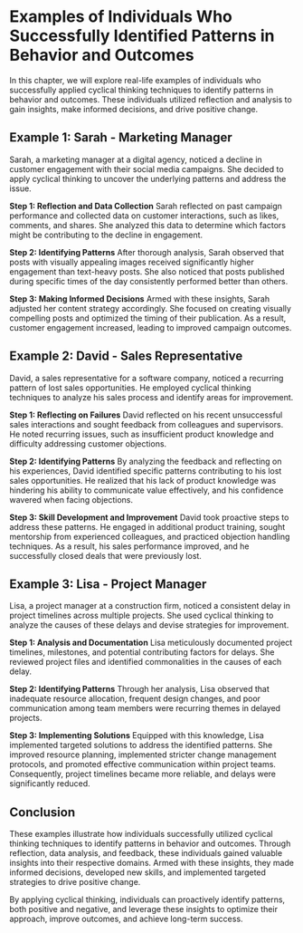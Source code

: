 Examples of Individuals Who Successfully Identified Patterns in Behavior and Outcomes
================================================================================================

In this chapter, we will explore real-life examples of individuals who successfully applied cyclical thinking techniques to identify patterns in behavior and outcomes. These individuals utilized reflection and analysis to gain insights, make informed decisions, and drive positive change.

Example 1: Sarah - Marketing Manager
------------------------------------

Sarah, a marketing manager at a digital agency, noticed a decline in customer engagement with their social media campaigns. She decided to apply cyclical thinking to uncover the underlying patterns and address the issue.

**Step 1: Reflection and Data Collection** Sarah reflected on past campaign performance and collected data on customer interactions, such as likes, comments, and shares. She analyzed this data to determine which factors might be contributing to the decline in engagement.

**Step 2: Identifying Patterns** After thorough analysis, Sarah observed that posts with visually appealing images received significantly higher engagement than text-heavy posts. She also noticed that posts published during specific times of the day consistently performed better than others.

**Step 3: Making Informed Decisions** Armed with these insights, Sarah adjusted her content strategy accordingly. She focused on creating visually compelling posts and optimized the timing of their publication. As a result, customer engagement increased, leading to improved campaign outcomes.

Example 2: David - Sales Representative
---------------------------------------

David, a sales representative for a software company, noticed a recurring pattern of lost sales opportunities. He employed cyclical thinking techniques to analyze his sales process and identify areas for improvement.

**Step 1: Reflecting on Failures** David reflected on his recent unsuccessful sales interactions and sought feedback from colleagues and supervisors. He noted recurring issues, such as insufficient product knowledge and difficulty addressing customer objections.

**Step 2: Identifying Patterns** By analyzing the feedback and reflecting on his experiences, David identified specific patterns contributing to his lost sales opportunities. He realized that his lack of product knowledge was hindering his ability to communicate value effectively, and his confidence wavered when facing objections.

**Step 3: Skill Development and Improvement** David took proactive steps to address these patterns. He engaged in additional product training, sought mentorship from experienced colleagues, and practiced objection handling techniques. As a result, his sales performance improved, and he successfully closed deals that were previously lost.

Example 3: Lisa - Project Manager
---------------------------------

Lisa, a project manager at a construction firm, noticed a consistent delay in project timelines across multiple projects. She used cyclical thinking to analyze the causes of these delays and devise strategies for improvement.

**Step 1: Analysis and Documentation** Lisa meticulously documented project timelines, milestones, and potential contributing factors for delays. She reviewed project files and identified commonalities in the causes of each delay.

**Step 2: Identifying Patterns** Through her analysis, Lisa observed that inadequate resource allocation, frequent design changes, and poor communication among team members were recurring themes in delayed projects.

**Step 3: Implementing Solutions** Equipped with this knowledge, Lisa implemented targeted solutions to address the identified patterns. She improved resource planning, implemented stricter change management protocols, and promoted effective communication within project teams. Consequently, project timelines became more reliable, and delays were significantly reduced.

Conclusion
----------

These examples illustrate how individuals successfully utilized cyclical thinking techniques to identify patterns in behavior and outcomes. Through reflection, data analysis, and feedback, these individuals gained valuable insights into their respective domains. Armed with these insights, they made informed decisions, developed new skills, and implemented targeted strategies to drive positive change.

By applying cyclical thinking, individuals can proactively identify patterns, both positive and negative, and leverage these insights to optimize their approach, improve outcomes, and achieve long-term success.
